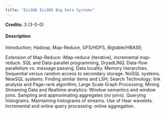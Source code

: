```yaml
---
title: "ELL886 ELL886 Big Data Systems"
---
```

**Credits:** 3 (3-0-0)

#### Description
Introduction; Hadoop, Map-Reduce, GFS/HDFS, Bigtable/HBASE;

Extension of Map-Reduce: iMap-reduce (iterative), incremental map- reduce. SQL and Data-parallel programming, DryadLINQ. Data-flow parallelism vs. message passing. Data locality. Memory hierarchies. Sequential versus random access to secondary storage. NoSQL systems. NewSQL systems. Finding similar items and LSH; Search Technology: link analysis and Page-rank algorithm; Large Scale Graph Processing; Mining Streaming Data and Realtime analytics: Window semantics and window joins. Sampling and approximating aggregates (no joins). Querying histograms. Maintaining histograms of streams. Use of Haar wavelets. Incremental and online query processing: online aggregation.
